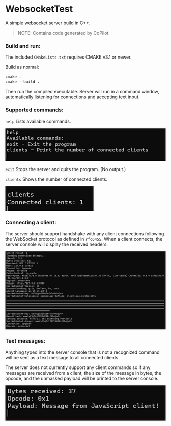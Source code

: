 # WebsocketTest

A simple websocket server build in C++.

> NOTE: Contains code generated by CoPilot.

### Build and run:
The included `CMakeLists.txt` requires CMAKE v3.1 or newer.

Build as normal:  
```
cmake .  
cmake --build .  
```
Then run the compiled executable. Server will run in a command window, automatically listening for connections and accepting text input.

### Supported commands:
`help` Lists available commands.  

![Example Output](ReadmeImages/command_help.png)  

`exit` Stops the server and quits the program. (No output.)  

`clients` Shows the number of connected clients.  

![Example Output](ReadmeImages/command_clients.png)

### Connecting a client:
The server should support handshake with any client connections following the WebSocket protocol as defined in `rfc6455`. When a client connects, the server console will display the received headers.

![alt text](ReadmeImages/client_connection.png)  

### Text messages:
Anything typed into the server console that is not a recognized command will be sent as a text message to all connected clients.  

The server does not currently support any client commands so if any messages are received from a client, the size of the message in  bytes, the opcode, and the unmasked payload will be printed to the server console.

![alt text](ReadmeImages/client_message.png)  
